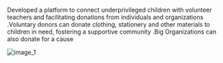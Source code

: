 Developed a platform to connect underprivileged children with volunteer teachers and facilitating donations from individuals and organizations
.Voluntary donors can donate clothing, stationery and other materials to children in need, fostering a supportive community .Big Organizations can
also donate for a cause

![image_1](https://github.com/PrathamChoreria/Social-Cause-Website/assets/93367121/096ab125-3655-4b9a-8e3d-f3bc2724e325)

